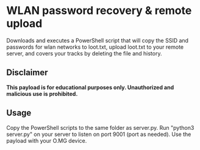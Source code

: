 # WLAN password recovery & remote upload
Downloads and executes a PowerShell script that will copy the SSID and passwords for wlan networks to loot.txt, upload loot.txt to your remote server, and covers your tracks by deleting the file and history.

## Disclaimer

**This payload is for educational purposes only. Unauthorized and malicious use is prohibited.**

## Usage
Copy the PowerShell scripts to the same folder as server.py.
Run "python3 server.py" on your server to listen on port 9001 (port as needed).
Use the payload with your O.MG device.
